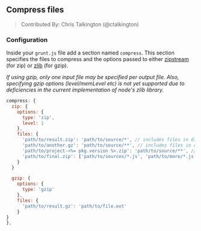 ## Compress files
> Contributed By: Chris Talkington (@ctalkington)

### Configuration

Inside your `grunt.js` file add a section named `compress`. This section
specifies the files to compress and the options passed to either [zipstream](https://github.com/wellawaretech/node-zipstream)
(for zip) or [zlib](http://nodejs.org/api/zlib.html#zlib_options) (for gzip).

*If using gzip, only one input file may be specified per output file.  Also, specifying gzip options (level/memLevel etc) is not yet supported due to deficiencies in the current implementation of node's zlib library.*

``` javascript
compress: {
  zip: {
    options: {
      type: 'zip',
      level: 1
    },
    files: {
      'path/to/result.zip': 'path/to/source/*', // includes files in dir
      'path/to/another.gz': 'path/to/source/**', // includes files in dir and subdirs
      'path/to/project-<%= pkg.version %>.zip': 'path/to/source/**', // variables in destination
      'path/to/final.zip': ['path/to/sources/*.js', 'path/to/more/*.js'] // include JS files in two diff dirs
    }
  }

  gzip: {
    options: {
      type: 'gzip'
    },
    files: {
      'path/to/result.gz': 'path/to/file.ext'
    }
}
},
```
